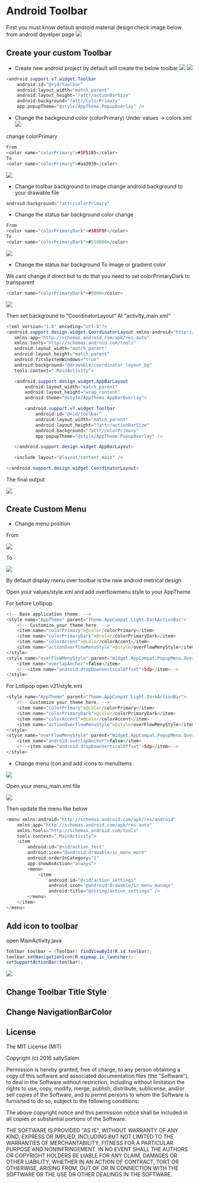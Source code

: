 # Android Toolbar
First you must know default android material design check image below from android develper page
![](http://developer.android.com/training/material/images/ThemeColors.png)

## Create your custom Toolbar
* Create new android project by default will create the below toolbar
![](https://github.com/sallySalem/Custom-Toolbar/blob/master/Images/1.png)
![](https://github.com/sallySalem/Custom-Toolbar/blob/master/Images/2.png)
```Java
<android.support.v7.widget.Toolbar
    android:id="@+id/toolbar"
    android:layout_width="match_parent"
    android:layout_height="?attr/actionBarSize"
    android:background="?attr/colorPrimary"
    app:popupTheme="@style/AppTheme.PopupOverlay" />
```
* Change the background color (colorPrimary)
Under values -> colors.xml 
![](https://github.com/sallySalem/Custom-Toolbar/blob/master/Images/3.png)

change colorPrimary 
```Java
From
<color name="colorPrimary">#3F51B5</color>
To 
<color name="colorPrimary">#aa3939</color>
```
![](https://github.com/sallySalem/Custom-Toolbar/blob/master/Images/4.png)
* Change toolbar background to image 
change android:background to your drawable file
```Java
android:background="?attr/colorPrimary"
```
* Change the status bar background color change 
```Java
From
<color name="colorPrimaryDark">#303F9F</color>
To
<color name="colorPrimaryDark">#550000</color>
```
![](https://github.com/sallySalem/Custom-Toolbar/blob/master/Images/5.png)
* Change the status bar background To image or gradient color

We cant change it direct but to do that you need to set colorPrimaryDark to transparent 
```Java
<color name="colorPrimaryDark">#0000</color>
```
![](https://github.com/sallySalem/Custom-Toolbar/blob/master/Images/6.png)

Then set background to “CoordinatorLayout” At “activity_main.xml”
 ```Java
 <?xml version="1.0" encoding="utf-8"?>
<android.support.design.widget.CoordinatorLayout xmlns:android="http://schemas.android.com/apk/res/android"
    xmlns:app="http://schemas.android.com/apk/res-auto"
    xmlns:tools="http://schemas.android.com/tools"
    android:layout_width="match_parent"
    android:layout_height="match_parent"
    android:fitsSystemWindows="true"
    android:background="@drawable/coordinator_layout_bg"
    tools:context=".MainActivity">

    <android.support.design.widget.AppBarLayout
        android:layout_width="match_parent"
        android:layout_height="wrap_content"
        android:theme="@style/AppTheme.AppBarOverlay">

        <android.support.v7.widget.Toolbar
            android:id="@+id/toolbar"
            android:layout_width="match_parent"
            android:layout_height="?attr/actionBarSize"
            android:background="?attr/colorPrimary"
            app:popupTheme="@style/AppTheme.PopupOverlay" />

    </android.support.design.widget.AppBarLayout>

    <include layout="@layout/content_main" />

</android.support.design.widget.CoordinatorLayout>
```

The final output

![](https://github.com/sallySalem/Custom-Toolbar/blob/master/Images/7.png)

## Create Custom Menu
* Change menu position 

From 

![](https://github.com/sallySalem/Custom-Toolbar/blob/master/Images/8.png)

To

![](https://github.com/sallySalem/Custom-Toolbar/blob/master/Images/9.png)

By default display menu over toolbar is the new android metrical design 

Open your values/style.xml and add overflowmenu style to your AppTheme

For before Lollipop
```Java
<!-- Base application theme. -->
<style name="AppTheme" parent="Theme.AppCompat.Light.DarkActionBar">
    <!-- Customize your theme here. -->
    <item name="colorPrimary">@color/colorPrimary</item>
    <item name="colorPrimaryDark">@color/colorPrimaryDark</item>
    <item name="colorAccent">@color/colorAccent</item>
    <item name="actionOverflowMenuStyle">@style/overFlowMenyStyle</item>
</style>
<style name="overFlowMenyStyle" parent="Widget.AppCompat.PopupMenu.Overflow">
    <item name="overlapAnchor">false</item>
    <!--<item name="android:dropDownVerticalOffset">5dp</item>-->
</style>
```
For Lollipop open v21/style.xml 
```Java
<style name="AppTheme" parent="Theme.AppCompat.Light.DarkActionBar">
    <!-- Customize your theme here. -->
    <item name="colorPrimary">@color/colorPrimary</item>
    <item name="colorPrimaryDark">@color/colorPrimaryDark</item>
    <item name="colorAccent">@color/colorAccent</item>
    <item name="actionOverflowMenuStyle">@style/overFlowMenyStyle</item>
</style>
<style name="overFlowMenyStyle" parent="Widget.AppCompat.PopupMenu.Overflow">
    <item name="android:overlapAnchor">false</item>
    <!--<item name="android:dropDownVerticalOffset">5dp</item>-->
</style>
```

* Change menu icon and add icons to menuItems

![](https://github.com/sallySalem/Custom-Toolbar/blob/master/Images/10.png)

Open your menu_main.xml file

![](https://github.com/sallySalem/Custom-Toolbar/blob/master/Images/11.png)

Then update the menu like below
```Java
<menu xmlns:android="http://schemas.android.com/apk/res/android"
    xmlns:app="http://schemas.android.com/apk/res-auto"
    xmlns:tools="http://schemas.android.com/tools"
    tools:context=".MainActivity">
    <item
        android:id="@+id/action_test"
        android:icon="@android:drawable/ic_menu_more"
        android:orderInCategory="1"
        app:showAsAction="always">
        <menu>
            <item
                android:id="@+id/action_settings"
                android:icon="@android:drawable/ic_menu_manage"
                android:title="@string/action_settings" />
        </menu>
    </item>
</menu>
```

## Add icon to toolbar 
open MainActivity.java
```Java
Toolbar toolbar = (Toolbar) findViewById(R.id.toolbar);
toolbar.setNavigationIcon(R.mipmap.ic_launcher);
setSupportActionBar(toolbar);
```
![](https://github.com/sallySalem/Custom-Toolbar/blob/master/Images/12.png)

## Change Toolbar Title Style
## Change NavigationBarColor 

## License
The MIT License (MIT)

Copyright (c) 2016 sallySalem

Permission is hereby granted, free of charge, to any person obtaining a copy
of this software and associated documentation files (the "Software"), to deal
in the Software without restriction, including without limitation the rights
to use, copy, modify, merge, publish, distribute, sublicense, and/or sell
copies of the Software, and to permit persons to whom the Software is
furnished to do so, subject to the following conditions:

The above copyright notice and this permission notice shall be included in all
copies or substantial portions of the Software.

THE SOFTWARE IS PROVIDED "AS IS", WITHOUT WARRANTY OF ANY KIND, EXPRESS OR
IMPLIED, INCLUDING BUT NOT LIMITED TO THE WARRANTIES OF MERCHANTABILITY,
FITNESS FOR A PARTICULAR PURPOSE AND NONINFRINGEMENT. IN NO EVENT SHALL THE
AUTHORS OR COPYRIGHT HOLDERS BE LIABLE FOR ANY CLAIM, DAMAGES OR OTHER
LIABILITY, WHETHER IN AN ACTION OF CONTRACT, TORT OR OTHERWISE, ARISING FROM,
OUT OF OR IN CONNECTION WITH THE SOFTWARE OR THE USE OR OTHER DEALINGS IN THE
SOFTWARE.




